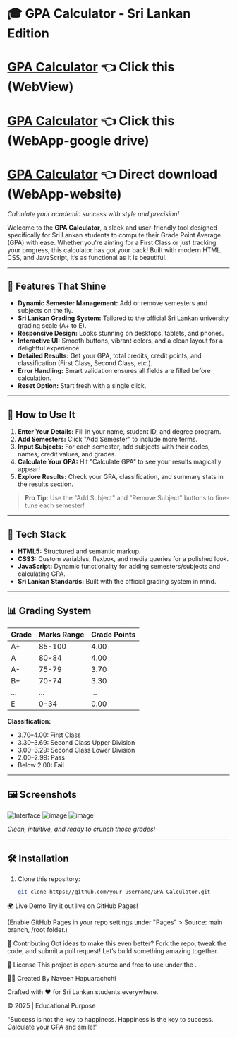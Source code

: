 # 🎓 GPA Calculator - Sri Lankan Edition

# [GPA Calculator](https://gpa-calculator-vert-eight.vercel.app/) 👈 Click this (WebView)
# [GPA Calculator](https://drive.google.com/file/d/1oaQth1BZctvYki_7ncriB-55F0mqmzvE/view?usp=sharing) 👈 Click this (WebApp-google drive)
# [GPA Calculator](https://www.webintoapp.com/store/667628) 👈 Direct download (WebApp-website)
*Calculate your academic success with style and precision!*

Welcome to the **GPA Calculator**, a sleek and user-friendly tool designed specifically for Sri Lankan students to compute their Grade Point Average (GPA) with ease. 
Whether you're aiming for a First Class or just tracking your progress, this calculator has got your back! Built with modern HTML, CSS, and JavaScript, it’s as functional as it is beautiful.

---

## 🌟 Features That Shine

- **Dynamic Semester Management:** Add or remove semesters and subjects on the fly.
- **Sri Lankan Grading System:** Tailored to the official Sri Lankan university grading scale (A+ to E).
- **Responsive Design:** Looks stunning on desktops, tablets, and phones.
- **Interactive UI:** Smooth buttons, vibrant colors, and a clean layout for a delightful experience.
- **Detailed Results:** Get your GPA, total credits, credit points, and classification (First Class, Second Class, etc.).
- **Error Handling:** Smart validation ensures all fields are filled before calculation.
- **Reset Option:** Start fresh with a single click.

---

## 🚀 How to Use It

1. **Enter Your Details:** Fill in your name, student ID, and degree program.
2. **Add Semesters:** Click "Add Semester" to include more terms.
3. **Input Subjects:** For each semester, add subjects with their codes, names, credit values, and grades.
4. **Calculate Your GPA:** Hit "Calculate GPA" to see your results magically appear!
5. **Explore Results:** Check your GPA, classification, and summary stats in the results section.

> **Pro Tip:** Use the "Add Subject" and "Remove Subject" buttons to fine-tune each semester!

---

## 🎨 Tech Stack

- **HTML5:** Structured and semantic markup.
- **CSS3:** Custom variables, flexbox, and media queries for a polished look.
- **JavaScript:** Dynamic functionality for adding semesters/subjects and calculating GPA.
- **Sri Lankan Standards:** Built with the official grading system in mind.

---

## 📊 Grading System

| Grade | Marks Range | Grade Points |
|-------|-------------|--------------|
| A+    | 85-100      | 4.00         |
| A     | 80-84       | 4.00         |
| A-    | 75-79       | 3.70         |
| B+    | 70-74       | 3.30         |
| ...   | ...         | ...          |
| E     | 0-34        | 0.00         |

**Classification:**
- 3.70–4.00: First Class
- 3.30–3.69: Second Class Upper Division
- 3.00–3.29: Second Class Lower Division
- 2.00–2.99: Pass
- Below 2.00: Fail

---

## 🖼️ Screenshots

![Interface](https://github.com/user-attachments/assets/402906a5-5c4a-4843-b6be-c589cbc33894)
![image](https://github.com/user-attachments/assets/eec4a7b0-0efb-4c4b-a95a-6330d90026c0)
![image](https://github.com/user-attachments/assets/e8d39988-0b30-46b4-ace9-eb654714510c)

*Clean, intuitive, and ready to crunch those grades!*

---

## 🛠️ Installation

1. Clone this repository:
   ```bash
   git clone https://github.com/your-username/GPA-Calculator.git


🌍 Live Demo
Try it out live on GitHub Pages!

(Enable GitHub Pages in your repo settings under "Pages" > Source: main branch, /root folder.)

🤝 Contributing
Got ideas to make this even better? Fork the repo, tweak the code, and submit a pull request! Let’s build something amazing together.

📜 License
This project is open-source and free to use under the .

👨‍💻 Created By
Naveen Hapuarachchi

Crafted with ❤️ for Sri Lankan students everywhere.

© 2025 | Educational Purpose

“Success is not the key to happiness. Happiness is the key to success. Calculate your GPA and smile!”

